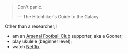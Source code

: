 > Don't panic.
> 
> &mdash; The Hitchhiker's Guide to the Galaxy

Other than a researcher, I
- am an [Arsenal Football Club](https://www.arsenal.com) supporter, aka a Gooner;
- play ukulele (beginner level);
- watch [Netflix](https://www.netflix.com).